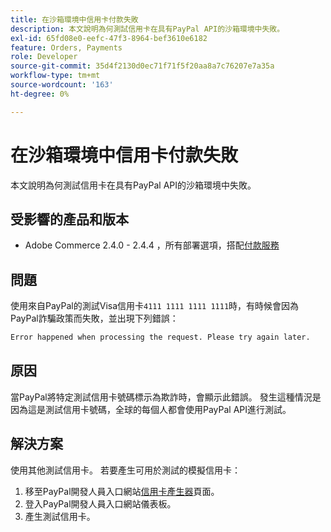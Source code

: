 ```yaml
---
title: 在沙箱環境中信用卡付款失敗
description: 本文說明為何測試信用卡在具有PayPal API的沙箱環境中失敗。
exl-id: 65fd08e0-eefc-47f3-8964-bef3610e6182
feature: Orders, Payments
role: Developer
source-git-commit: 35d4f2130d0ec71f71f5f20aa8a7c76207e7a35a
workflow-type: tm+mt
source-wordcount: '163'
ht-degree: 0%

---
```


# 在沙箱環境中信用卡付款失敗

本文說明為何測試信用卡在具有PayPal API的沙箱環境中失敗。

## 受影響的產品和版本


* Adobe Commerce 2.4.0 - 2.4.4 ，所有部署選項，搭配[付款服務](https://marketplace.magento.com/magento-payment-services.html)

## 問題

使用來自PayPal的測試Visa信用卡`4111 1111 1111 1111`時，有時候會因為PayPal詐騙政策而失敗，並出現下列錯誤：

```bash
Error happened when processing the request. Please try again later.
```

## 原因

當PayPal將特定測試信用卡號碼標示為欺詐時，會顯示此錯誤。 發生這種情況是因為這是測試信用卡號碼，全球的每個人都會使用PayPal API進行測試。

## 解決方案

使用其他測試信用卡。 若要產生可用於測試的模擬信用卡：

1. 移至PayPal開發人員入口網站[信用卡產生器](https://developer.paypal.com/developer/creditCardGenerator/)頁面。
1. 登入PayPal開發人員入口網站儀表板。
1. 產生測試信用卡。

